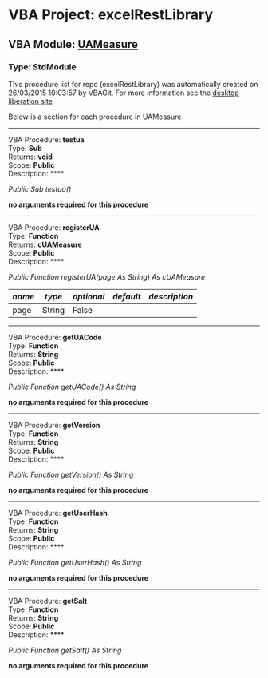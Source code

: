 # VBA Project: **excelRestLibrary**
## VBA Module: **[UAMeasure](/libraries/UAMeasure.vba "source is here")**
### Type: StdModule  

This procedure list for repo (excelRestLibrary) was automatically created on 26/03/2015 10:03:57 by VBAGit.
For more information see the [desktop liberation site](http://ramblings.mcpher.com/Home/excelquirks/drivesdk/gettinggithubready "desktop liberation")

Below is a section for each procedure in UAMeasure

---
VBA Procedure: **testua**  
Type: **Sub**  
Returns: **void**  
Scope: **Public**  
Description: ****  

*Public Sub testua()*  

**no arguments required for this procedure**


---
VBA Procedure: **registerUA**  
Type: **Function**  
Returns: **[cUAMeasure](/libraries/cUAMeasure_cls.md "cUAMeasure")**  
Scope: **Public**  
Description: ****  

*Public Function registerUA(page As String) As cUAMeasure*  

*name*|*type*|*optional*|*default*|*description*
---|---|---|---|---
page|String|False||


---
VBA Procedure: **getUACode**  
Type: **Function**  
Returns: **String**  
Scope: **Public**  
Description: ****  

*Public Function getUACode() As String*  

**no arguments required for this procedure**


---
VBA Procedure: **getVersion**  
Type: **Function**  
Returns: **String**  
Scope: **Public**  
Description: ****  

*Public Function getVersion() As String*  

**no arguments required for this procedure**


---
VBA Procedure: **getUserHash**  
Type: **Function**  
Returns: **String**  
Scope: **Public**  
Description: ****  

*Public Function getUserHash() As String*  

**no arguments required for this procedure**


---
VBA Procedure: **getSalt**  
Type: **Function**  
Returns: **String**  
Scope: **Public**  
Description: ****  

*Public Function getSalt() As String*  

**no arguments required for this procedure**
